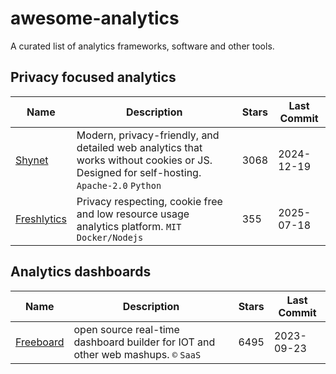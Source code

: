 # awesome-analytics

A curated list of analytics frameworks, software and other tools.

## Privacy focused analytics

| Name                                                    | Description                                                                                                                             | Stars | Last Commit |
|---------------------------------------------------------|-----------------------------------------------------------------------------------------------------------------------------------------|-------|-------------|
| [Shynet](https://github.com/milesmcc/shynet)            | Modern, privacy-friendly, and detailed web analytics that works without cookies or JS. Designed for self-hosting. `Apache-2.0` `Python` | 3068  | 2024-12-19  |
| [Freshlytics](https://github.com/sheshbabu/freshlytics) | Privacy respecting, cookie free and low resource usage analytics platform. `MIT` `Docker/Nodejs`                                        | 355   | 2025-07-18  |

## Analytics dashboards

| Name                                                | Description                                                                       | Stars | Last Commit |
|-----------------------------------------------------|-----------------------------------------------------------------------------------|-------|-------------|
| [Freeboard](https://github.com/Freeboard/freeboard) | open source real-time dashboard builder for IOT and other web mashups. `©` `SaaS` | 6495  | 2023-09-23  |

